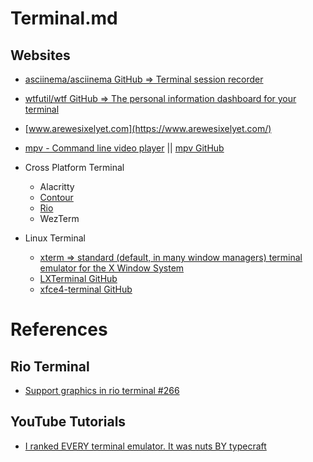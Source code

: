 # Terminal.md

## Websites

* [asciinema/asciinema GitHub => Terminal session recorder](https://github.com/asciinema/asciinema)
* [wtfutil/wtf GitHub => The personal information dashboard for your terminal](https://github.com/wtfutil/wtf)
* [www.arewesixelyet.com](https://www.arewesixelyet.com/)
* [mpv - Command line video player](https://mpv.io/) || [mpv GitHub](https://github.com/mpv-player/mpv)

* Cross Platform Terminal
  * Alacritty
  * [Contour](https://github.com/contour-terminal/contour/)
  * [Rio](https://github.com/raphamorim/rio)
  * WezTerm

* Linux Terminal
  * [xterm => standard (default, in many window managers) terminal emulator for the X Window System](https://invisible-island.net/xterm/)
  * [LXTerminal GitHub](https://github.com/lxde/lxterminal)
  * [xfce4-terminal GitHub](https://github.com/xfce-mirror/xfce4-terminal)

# References

## Rio Terminal

* [Support graphics in rio terminal #266](https://github.com/sxyazi/yazi/discussions/266)

## YouTube Tutorials

* [I ranked EVERY terminal emulator. It was nuts BY typecraft](https://www.youtube.com/watch?v=WxzYtdIcHnQ)
